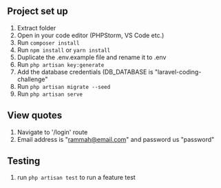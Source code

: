 ## Project set up

1. Extract folder
2. Open in your code editor (PHPStorm, VS Code etc.)
3. Run `composer install`
4. Run `npm install` or `yarn install`
5. Duplicate the .env.example file and rename it to .env
6. Run `php artisan key:generate`
7. Add the database credentials (DB_DATABASE is "laravel-coding-challenge"
8. Run `php artisan migrate --seed`
9. Run `php artisan serve`

## View quotes
1. Navigate to '/login' route
2. Email address is "rammah@email.com" and password us "password"

## Testing

1. run `php artisan test` to run a feature test